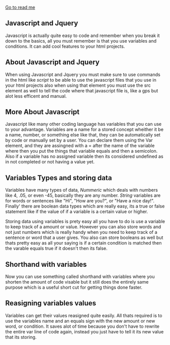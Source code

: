 [Go to read me](/README.md)

## Javascript and Jquery

Javascript is actually quite easy to code and remember when you break it down to the basics, all you must remember is that you use variables and conditions. It can add cool features to your html projects. 

## About Javascript and Jquery

When using Javascript and Jquery you must make sure to use commands in the html like *script* to be able to use the javascript files that you use in your html projects also when using that element you must use the src element as well to tell the code where that javascript file is, like a gps but alot less efficent and manual.

## More About Javascript

Javascript like many other coding language has variables that you can use to your advantage. Variables are a name for a stored concept wheither it be a name, number, or something else like that, they can be automatically set by code or manually set by a user.  You can declare them using the Var element, and they are assingned with a = after the name of the variable where then you put the things that variable equals and then a semicolon. Also if a variable has no assigned variable then its considered undefined as in not completed or not having a value yet.

## Variables Types and storing data

Variables have many types of data, *Nummeric* which deals with numbers like 4, .05, or even -45, basically they are any number. *String* variables are for words or sentences like "Hi", "How are you?", or "Have a nice day!". Finally' there are boolean data types which are really easy, its a true or false statement like if the value of if a variable is a certain value or higher.

Storing data using variables is prety easy all you have to do is use a variable to keep track of a amount or value. However you can also store words and not just numbers which is really handy when you need to keep track of a sentence or word that a user gives. You also can store booleans as well but thats pretty easy as all your saying is if a certain condition is matched then the varable equals true if it doesn't then its false. 

## Shorthand with variables

Now you can use something called shorthand with variables where you shorten the amount of code visable but it still does the entirely same purpose which is a useful short cut for getting things done faster.

## Reasigning variables values

Variables can get their values reasigned quite easily. All thats required is to use the variables name and an equals sign with the new amount or new word, or condition. It saves alot of time because you don't have to rewrite the entire var line of code again, instead you just have to tell it its new value that its storing.